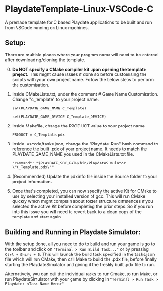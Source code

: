 # PlaydateTemplate-Linux-VSCode-C
A premade template for C based Playdate applications to be built and run from VSCode running on Linux machines.

## Setup:

There are multiple places where your program name will need to be entered after downloading/cloning the template.

0. **Do NOT specify a CMake compiler kit upon opening the template project.** This might cause issues if done so before customising the scripts with your own project name. Follow the below steps to perform the customisation.

1. Inside CMakeLists.txt, under the comment # Game Name Customization. Change "c_template" to your project name.

    `set(PLAYDATE_GAME_NAME C_Template)`

    `set(PLAYDATE_GAME_DEVICE C_Template_DEVICE)`

2. Inside Makefile, change the PRODUCT value to your project name.

    `PRODUCT = C_Template.pdx`

3. Inside .vscode/tasks.json, change the "Playdate: Run" bash command to reference the built .pdx of your project name. It needs to match the PLAYDATE_GAME_NAME you used in the CMakeLists.txt file.

    `"command": "$PLAYDATE_SDK_PATH/bin/PlaydateSimulator \"C_Template.pdx\""`

4. (Recommended) Update the pdxinfo file inside the Source folder to your project information.

5. Once that's completed, you can now specify the active Kit for CMake to use by selecting your installed version of gcc. This will run CMake quickly which might complain about folder structure differences if you selected the active Kit before completing the prior steps. So if you run into this issue you will need to revert back to a clean copy of the template and start again.


## Building and Running in Playdate Simulator:

With the setup done, all you need to do to build and run your game is go to the toolbar and click on `"Terminal > Run Build Task..."` or by pressing `Ctrl + Shift + B`. This will launch the build task specified in the tasks.json file which will run CMake, then call Make to build the .pdx file, before finally starting the PlaydateSimulator and giving it the freshly built .pdx file to run.

Alternatively, you can call the individual tasks to run Cmake, to run Make, or run PlaydateSimulator with your game by clicking in `"Terminal > Run Task > Playdate: <Task Name Here>"`